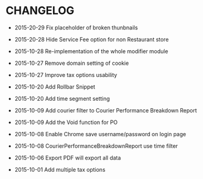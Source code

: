 # CHANGELOG

- 2015-20-29  Fix placeholder of broken thunbnails
- 2015-20-28  Hide Service Fee option for non Restaurant store
- 2015-10-28  Re-implementation of the whole modifier module

- 2015-10-27  Remove domain setting of cookie
- 2015-10-27  Improve tax options usability
- 2015-10-20  Add Rollbar Snippet
- 2015-10-20  Add time segment setting
- 2015-10-09  Add courier filter to Courier Performance Breakdown Report

- 2015-10-09  Add the Void function for PO
- 2015-10-08  Enable Chrome save username/password on login page
- 2015-10-08  CourierPerformanceBreakdownReport use time filter
- 2015-10-06  Export PDF will export all data
- 2015-10-01  Add multiple tax options
